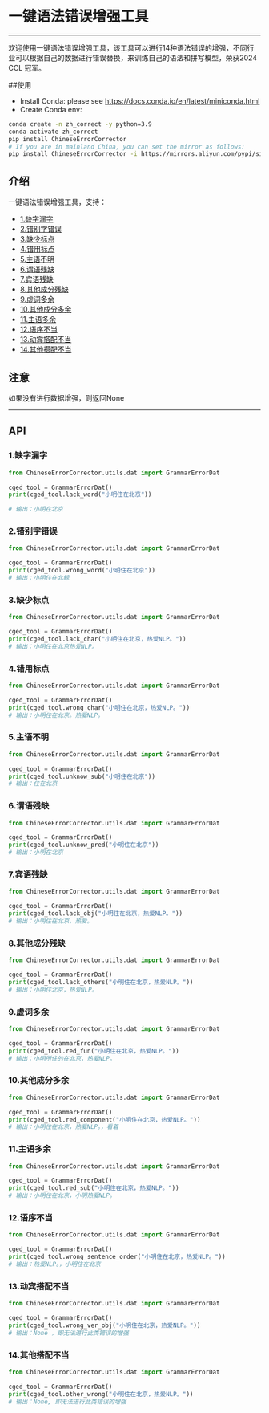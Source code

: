 #  一键语法错误增强工具

-----------------

欢迎使用一键语法错误增强工具，该工具可以进行14种语法错误的增强，不同行业可以根据自己的数据进行错误替换，来训练自己的语法和拼写模型，荣获2024 CCL 冠军。

##使用
- Install Conda: please see https://docs.conda.io/en/latest/miniconda.html
- Create Conda env:
``` sh
conda create -n zh_correct -y python=3.9
conda activate zh_correct
pip install ChineseErrorCorrector
# If you are in mainland China, you can set the mirror as follows:
pip install ChineseErrorCorrector -i https://mirrors.aliyun.com/pypi/simple/ --trusted-host=mirrors.aliyun.com
```



## 介绍

一键语法错误增强工具，支持：
- [1.缺字漏字](#1缺字漏字)
- [2.错别字错误](#2错别字错误)
- [3.缺少标点](#3缺少标点)
- [4.错用标点](#4错用标点)
- [5.主语不明](#5主语不明)
- [6.谓语残缺](#6谓语残缺)
- [7.宾语残缺](#7宾语残缺)
- [8.其他成分残缺](#8其他成分残缺)
- [9.虚词多余](#9虚词多余)
- [10.其他成分多余](#10其他成分多余)
- [11.主语多余](#11主语多余)
- [12.语序不当](#12语序不当)
- [13.动宾搭配不当](#13动宾搭配不当)
- [14.其他搭配不当](#14其他搭配不当)




## 注意

如果没有进行数据增强，则返回None

---
## API



### 1.缺字漏字


```python
from ChineseErrorCorrector.utils.dat import GrammarErrorDat

cged_tool = GrammarErrorDat()
print(cged_tool.lack_word("小明住在北京"))

# 输出：小明在北京

```
### 2.错别字错误


```python
from ChineseErrorCorrector.utils.dat import GrammarErrorDat

cged_tool = GrammarErrorDat()
print(cged_tool.wrong_word("小明住在北京"))
# 输出：小明住在北鲸

```
### 3.缺少标点


```python
from ChineseErrorCorrector.utils.dat import GrammarErrorDat

cged_tool = GrammarErrorDat()
print(cged_tool.lack_char("小明住在北京，热爱NLP。"))
# 输出：小明住在北京热爱NLP。

```
### 4.错用标点


```python
from ChineseErrorCorrector.utils.dat import GrammarErrorDat

cged_tool = GrammarErrorDat()
print(cged_tool.wrong_char("小明住在北京，热爱NLP。"))
# 输出：小明住在北京。热爱NLP。

```
### 5.主语不明


```python
from ChineseErrorCorrector.utils.dat import GrammarErrorDat

cged_tool = GrammarErrorDat()
print(cged_tool.unknow_sub("小明住在北京"))
# 输出：住在北京

```
### 6.谓语残缺


```python
from ChineseErrorCorrector.utils.dat import GrammarErrorDat

cged_tool = GrammarErrorDat()
print(cged_tool.unknow_pred("小明住在北京"))
# 输出：小明在北京
```
### 7.宾语残缺


```python
from ChineseErrorCorrector.utils.dat import GrammarErrorDat

cged_tool = GrammarErrorDat()
print(cged_tool.lack_obj("小明住在北京，热爱NLP。"))
# 输出：小明住在北京，热爱。
```
### 8.其他成分残缺


```python
from ChineseErrorCorrector.utils.dat import GrammarErrorDat

cged_tool = GrammarErrorDat()
print(cged_tool.lack_others("小明住在北京，热爱NLP。"))
# 输出：小明住北京，热爱NLP。
```
### 9.虚词多余

```python
from ChineseErrorCorrector.utils.dat import GrammarErrorDat

cged_tool = GrammarErrorDat()
print(cged_tool.red_fun("小明住在北京，热爱NLP。"))
# 输出：小明所住的在北京，热爱NLP。
```
### 10.其他成分多余


```python
from ChineseErrorCorrector.utils.dat import GrammarErrorDat

cged_tool = GrammarErrorDat()
print(cged_tool.red_component("小明住在北京，热爱NLP。"))
# 输出：小明住在北京，热爱NLP。，看着
```
### 11.主语多余


```python
from ChineseErrorCorrector.utils.dat import GrammarErrorDat

cged_tool = GrammarErrorDat()
print(cged_tool.red_sub("小明住在北京，热爱NLP。"))
# 输出：小明住在北京，小明热爱NLP。
```


### 12.语序不当


```python
from ChineseErrorCorrector.utils.dat import GrammarErrorDat

cged_tool = GrammarErrorDat()
print(cged_tool.wrong_sentence_order("小明住在北京，热爱NLP。"))
# 输出：热爱NLP。，小明住在北京

```




### 13.动宾搭配不当


```python
from ChineseErrorCorrector.utils.dat import GrammarErrorDat

cged_tool = GrammarErrorDat()
print(cged_tool.wrong_ver_obj("小明住在北京，热爱NLP。"))
# 输出：None ，即无法进行此类错误的增强

```


### 14.其他搭配不当


```python
from ChineseErrorCorrector.utils.dat import GrammarErrorDat

cged_tool = GrammarErrorDat()
print(cged_tool.other_wrong("小明住在北京，热爱NLP。"))
# 输出：None, 即无法进行此类错误的增强

```


